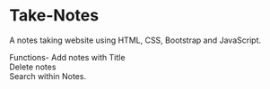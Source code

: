 # Take-Notes
A notes taking website using HTML, CSS, Bootstrap and JavaScript. 

Functions-
Add notes with Title<br>
Delete notes<br>
Search within Notes.<br>
